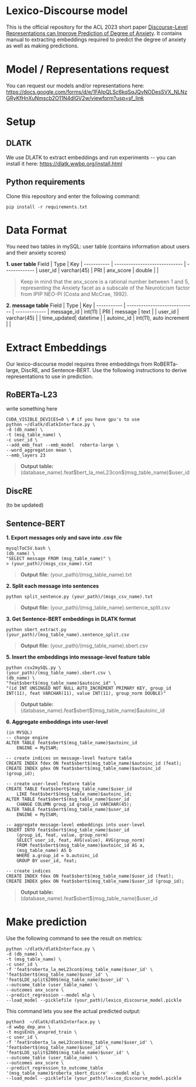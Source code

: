 # Lexico-Discourse model

This is the official repository for the ACL 2023 short paper [Discourse-Level Representations can Improve Prediction of Degree of Anxiety](empty). It contains manual to extracting embeddings required to predict the degree of anxiety as well as making predictions.

# Model / Representations request
You can request our models and/or representations here: https://docs.google.com/forms/d/e/1FAIpQLSc6kqSqJQvNODesSVX_NLNzGRyKfHnXuNmscb2O11N4dlGV2w/viewform?usp=sf_link


# Setup
## DLATK
We use DLATK to extract embeddings and run experiments -- you can install it here: https://dlatk.wwbp.org/install.html


## Python requirements
Clone this repository and enter the following command:
```
pip install -r requirements.txt
```
# Data Format
You need two tables in mySQL: user table (contains information about users and their anxiety scores)

**1. user table**
Field       |            Type               | Key           |
----------- | ----------------------------- | ------------- |
user_id     | varchar(45)                   | PRI           |
anx_score   | double                        |               |
> Keep in mind that the anx_score is a rational number between 1 and 5, representing the Anxiety facet as a subscale of the Neuroticism factor from IPIP NEO-PI (Costa and McCrae, 1992).

**2. message table**
Field       |            Type               | Key           |
----------- | ----------------------------- | ------------- |
message_id  | int(11)                       | PRI           |
message     | text                          |               |
user_id     | varchar(45)                   |               |
time_updated| datetime                      |               |
autoinc_id  | int(11), auto increment       |               |

# Extract Embeddings

Our lexico-discourse model requires three embeddings from RoBERTa-large, DiscRE, and Sentence-BERT. Use the following instructions to derive representations to use in prediction.

## RoBERTa-L23
write something here
```
CUDA_VISIBLE_DEVICES=0 \ # if you have gpu's to use
python ~/dlatk/dlatkInterface.py \
-d (db_name) \
-t (msg_table_name) \
-c user_id \
--add_emb_feat --emb_model  roberta-large \
--word_aggregation mean \
--emb_layers 23
```
>**Output table:** (database_name).feat\$bert\_la_meL23con\$(msg_table_name)$user\_id

## DiscRE

(to be updated)

## Sentence-BERT

**1. Export messages only and save into .csv file**
```
mysqlToCSV.bash \
(db_name) \
"SELECT message FROM (msg_table_name)" \
> (your_path)/(msgs_csv_name).txt
```
>**Output file:** (your_path)/(msg_table_name).txt

**2. Split each message into sentences**
```
python split_sentence.py (your_path)/(msgs_csv_name).txt
```
>**Output file:** (your_path)/(msg_table_name).sentence_split.csv

**3. Get Sentence-BERT embeddings in DLATK format**
```
python sbert_extract.py (your_path)/(msg_table_name).sentence_split.csv
```
> **Output file:** (your_path)/(msg_table_name).sbert.csv

**5. Insert the embeddings into message-level feature table**
```
python csv2mySQL.py \
(your_path)/(msg_table_name).sbert.csv \
(db_name) \
"feat$sbert$(msg_table_name)$autoinc_id" \
"(id INT UNSINGED NOT NULL AUTO_INCREMENT PRIMARY KEY, group_id INT(11), feat VARCHAR(11), value INT(11), group_norm DOUBLE)"
```
>**Output table:** (database_name).feat\$sbert\$(msg\_table_name)\$autoinc_id

**6. Aggregate embeddings into user-level**
```
(in MYSQL)
-- change engine
ALTER TABLE feat$sbert$(msg_table_name)$autoinc_id
	ENGINE = MyISAM;

-- create indices on message-level feature table
CREATE INDEX fdex ON feat$sbert$(msg_table_name)$autoinc_id (feat);
CREATE INDEX gdex ON feat$sbert$(msg_table_name)$autoinc_id (group_id);

-- create user-level feature table
CREATE TABLE feat$sbert$(msg_table_name)$user_id
	LIKE feat$sbert$(msg_table_name)$autoinc_id;
ALTER TABLE feat$sbert$(msg_table_name)$user_id
	CHANGE COLUMN group_id group_id VARCHAR(45);
ALTER TABLE feat$sbert$(msg_table_name)$user_id
	ENGINE = MyISAM;

-- aggregate message-level embeddings into user-level
INSERT INTO feat$sbert$(msg_table_name)$user_id
	(group_id, feat, value, group_norm)
	SELECT user_id, feat, AVG(value), AVG(group_norm)
	FROM feat$sbert$(msg_table_name)$autoinc_id AS a,
	(msg_table_name) AS b
	WHERE a.group_id = b.autoinc_id
	GROUP BY user_id, feat;

-- create indices
CREATE INDEX fdex ON feat$sbert$(msg_table_name)$user_id (feat);
CREATE INDEX gdex ON feat$sbert$(msg_table_name)$user_id (group_id);
```
>**Output table:** (database_name).feat\$sbert\$(msg\_table_name)\$user_id

# Make prediction
Use the following command to see the result on metrics:
```
python ~/dlatk/dlatkInterface.py \
-d (db_name) \
-t (msg_table_name) \
-c user_id \
-f 'feat$roberta_la_meL23con$(msg_table_name)$user_id' \
'feat$sbert$(msg_table_name)$user_id' \
'feat$LDE_split$200$(msg_table_name)$user_id' \
--outcome_table (user_table_name) \
--outcomes anx_score \
--predict_regression --model mlp \
--load_model --picklefile (your_path)/lexico_discourse_model.pickle
```
This command lets you see the actual predicted output:
```
python3  ~/dlatk/dlatkInterface.py \
-d wwbp_dep_anx \
-t msgsEnUs_anxpred_train \
-c user_id \
-f 'feat$roberta_la_meL23con$(msg_table_name)$user_id' \
'feat$sbert$(msg_table_name)$user_id' \
'feat$LDE_split$200$(msg_table_name)$user_id' \
--outcome_table (user_table_name) \
--outcomes anx_score \
--predict_regression_to_outcome_table '(msg_table_name)$roberta_sbert_discre' --model mlp \
--load_model --picklefile (your_path)/lexico_discourse_model.pickle
```
